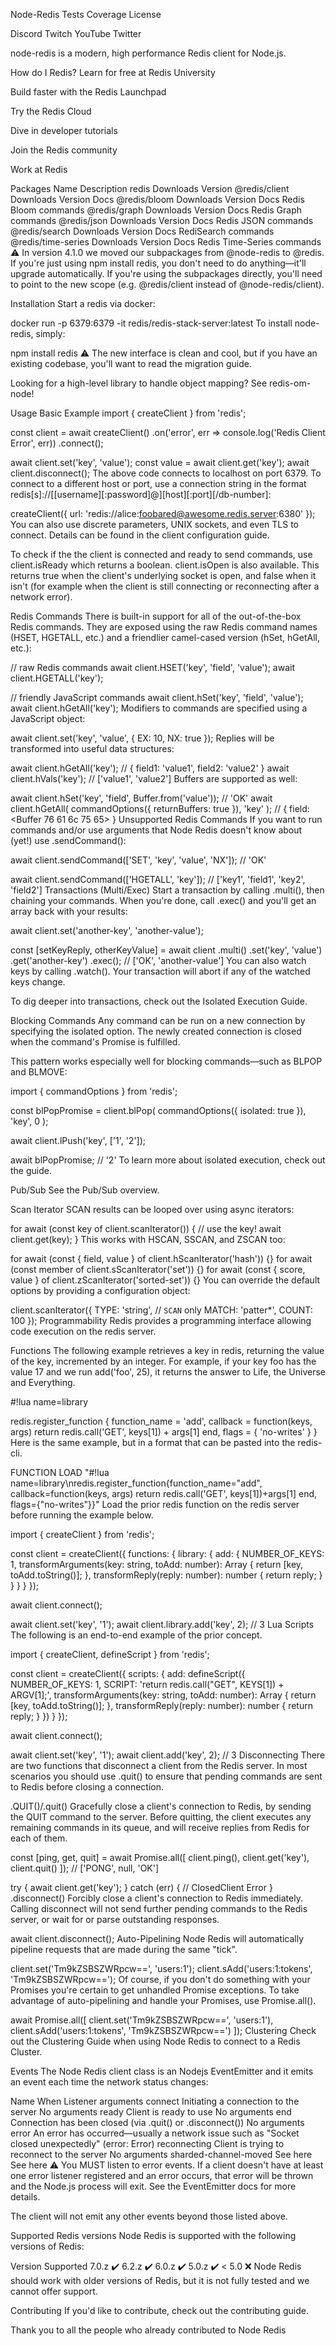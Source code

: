 Node-Redis
Tests Coverage License

Discord Twitch YouTube Twitter

node-redis is a modern, high performance Redis client for Node.js.

How do I Redis?
Learn for free at Redis University

Build faster with the Redis Launchpad

Try the Redis Cloud

Dive in developer tutorials

Join the Redis community

Work at Redis

Packages
Name	Description
redis	Downloads Version
@redis/client	Downloads Version Docs
@redis/bloom	Downloads Version Docs Redis Bloom commands
@redis/graph	Downloads Version Docs Redis Graph commands
@redis/json	Downloads Version Docs Redis JSON commands
@redis/search	Downloads Version Docs RediSearch commands
@redis/time-series	Downloads Version Docs Redis Time-Series commands
⚠️ In version 4.1.0 we moved our subpackages from @node-redis to @redis. If you're just using npm install redis, you don't need to do anything—it'll upgrade automatically. If you're using the subpackages directly, you'll need to point to the new scope (e.g. @redis/client instead of @node-redis/client).

Installation
Start a redis via docker:

docker run -p 6379:6379 -it redis/redis-stack-server:latest
To install node-redis, simply:

npm install redis
⚠️ The new interface is clean and cool, but if you have an existing codebase, you'll want to read the migration guide.

Looking for a high-level library to handle object mapping? See redis-om-node!

Usage
Basic Example
import { createClient } from 'redis';

const client = await createClient()
  .on('error', err => console.log('Redis Client Error', err))
  .connect();

await client.set('key', 'value');
const value = await client.get('key');
await client.disconnect();
The above code connects to localhost on port 6379. To connect to a different host or port, use a connection string in the format redis[s]://[[username][:password]@][host][:port][/db-number]:

createClient({
  url: 'redis://alice:foobared@awesome.redis.server:6380'
});
You can also use discrete parameters, UNIX sockets, and even TLS to connect. Details can be found in the client configuration guide.

To check if the the client is connected and ready to send commands, use client.isReady which returns a boolean. client.isOpen is also available. This returns true when the client's underlying socket is open, and false when it isn't (for example when the client is still connecting or reconnecting after a network error).

Redis Commands
There is built-in support for all of the out-of-the-box Redis commands. They are exposed using the raw Redis command names (HSET, HGETALL, etc.) and a friendlier camel-cased version (hSet, hGetAll, etc.):

// raw Redis commands
await client.HSET('key', 'field', 'value');
await client.HGETALL('key');

// friendly JavaScript commands
await client.hSet('key', 'field', 'value');
await client.hGetAll('key');
Modifiers to commands are specified using a JavaScript object:

await client.set('key', 'value', {
  EX: 10,
  NX: true
});
Replies will be transformed into useful data structures:

await client.hGetAll('key'); // { field1: 'value1', field2: 'value2' }
await client.hVals('key'); // ['value1', 'value2']
Buffers are supported as well:

await client.hSet('key', 'field', Buffer.from('value')); // 'OK'
await client.hGetAll(
  commandOptions({ returnBuffers: true }),
  'key'
); // { field: <Buffer 76 61 6c 75 65> }
Unsupported Redis Commands
If you want to run commands and/or use arguments that Node Redis doesn't know about (yet!) use .sendCommand():

await client.sendCommand(['SET', 'key', 'value', 'NX']); // 'OK'

await client.sendCommand(['HGETALL', 'key']); // ['key1', 'field1', 'key2', 'field2']
Transactions (Multi/Exec)
Start a transaction by calling .multi(), then chaining your commands. When you're done, call .exec() and you'll get an array back with your results:

await client.set('another-key', 'another-value');

const [setKeyReply, otherKeyValue] = await client
  .multi()
  .set('key', 'value')
  .get('another-key')
  .exec(); // ['OK', 'another-value']
You can also watch keys by calling .watch(). Your transaction will abort if any of the watched keys change.

To dig deeper into transactions, check out the Isolated Execution Guide.

Blocking Commands
Any command can be run on a new connection by specifying the isolated option. The newly created connection is closed when the command's Promise is fulfilled.

This pattern works especially well for blocking commands—such as BLPOP and BLMOVE:

import { commandOptions } from 'redis';

const blPopPromise = client.blPop(
  commandOptions({ isolated: true }),
  'key',
  0
);

await client.lPush('key', ['1', '2']);

await blPopPromise; // '2'
To learn more about isolated execution, check out the guide.

Pub/Sub
See the Pub/Sub overview.

Scan Iterator
SCAN results can be looped over using async iterators:

for await (const key of client.scanIterator()) {
  // use the key!
  await client.get(key);
}
This works with HSCAN, SSCAN, and ZSCAN too:

for await (const { field, value } of client.hScanIterator('hash')) {}
for await (const member of client.sScanIterator('set')) {}
for await (const { score, value } of client.zScanIterator('sorted-set')) {}
You can override the default options by providing a configuration object:

client.scanIterator({
  TYPE: 'string', // `SCAN` only
  MATCH: 'patter*',
  COUNT: 100
});
Programmability
Redis provides a programming interface allowing code execution on the redis server.

Functions
The following example retrieves a key in redis, returning the value of the key, incremented by an integer. For example, if your key foo has the value 17 and we run add('foo', 25), it returns the answer to Life, the Universe and Everything.

#!lua name=library

redis.register_function {
  function_name = 'add',
  callback = function(keys, args) return redis.call('GET', keys[1]) + args[1] end,
  flags = { 'no-writes' }
}
Here is the same example, but in a format that can be pasted into the redis-cli.

FUNCTION LOAD "#!lua name=library\nredis.register_function{function_name=\"add\", callback=function(keys, args) return redis.call('GET', keys[1])+args[1] end, flags={\"no-writes\"}}"
Load the prior redis function on the redis server before running the example below.

import { createClient } from 'redis';

const client = createClient({
  functions: {
    library: {
      add: {
        NUMBER_OF_KEYS: 1,
        transformArguments(key: string, toAdd: number): Array<string> {
          return [key, toAdd.toString()];
        },
        transformReply(reply: number): number {
          return reply;
        }
      }
    }
  }
});

await client.connect();

await client.set('key', '1');
await client.library.add('key', 2); // 3
Lua Scripts
The following is an end-to-end example of the prior concept.

import { createClient, defineScript } from 'redis';

const client = createClient({
  scripts: {
    add: defineScript({
      NUMBER_OF_KEYS: 1,
      SCRIPT:
        'return redis.call("GET", KEYS[1]) + ARGV[1];',
      transformArguments(key: string, toAdd: number): Array<string> {
        return [key, toAdd.toString()];
      },
      transformReply(reply: number): number {
        return reply;
      }
    })
  }
});

await client.connect();

await client.set('key', '1');
await client.add('key', 2); // 3
Disconnecting
There are two functions that disconnect a client from the Redis server. In most scenarios you should use .quit() to ensure that pending commands are sent to Redis before closing a connection.

.QUIT()/.quit()
Gracefully close a client's connection to Redis, by sending the QUIT command to the server. Before quitting, the client executes any remaining commands in its queue, and will receive replies from Redis for each of them.

const [ping, get, quit] = await Promise.all([
  client.ping(),
  client.get('key'),
  client.quit()
]); // ['PONG', null, 'OK']

try {
  await client.get('key');
} catch (err) {
  // ClosedClient Error
}
.disconnect()
Forcibly close a client's connection to Redis immediately. Calling disconnect will not send further pending commands to the Redis server, or wait for or parse outstanding responses.

await client.disconnect();
Auto-Pipelining
Node Redis will automatically pipeline requests that are made during the same "tick".

client.set('Tm9kZSBSZWRpcw==', 'users:1');
client.sAdd('users:1:tokens', 'Tm9kZSBSZWRpcw==');
Of course, if you don't do something with your Promises you're certain to get unhandled Promise exceptions. To take advantage of auto-pipelining and handle your Promises, use Promise.all().

await Promise.all([
  client.set('Tm9kZSBSZWRpcw==', 'users:1'),
  client.sAdd('users:1:tokens', 'Tm9kZSBSZWRpcw==')
]);
Clustering
Check out the Clustering Guide when using Node Redis to connect to a Redis Cluster.

Events
The Node Redis client class is an Nodejs EventEmitter and it emits an event each time the network status changes:

Name	When	Listener arguments
connect	Initiating a connection to the server	No arguments
ready	Client is ready to use	No arguments
end	Connection has been closed (via .quit() or .disconnect())	No arguments
error	An error has occurred—usually a network issue such as "Socket closed unexpectedly"	(error: Error)
reconnecting	Client is trying to reconnect to the server	No arguments
sharded-channel-moved	See here	See here
⚠️ You MUST listen to error events. If a client doesn't have at least one error listener registered and an error occurs, that error will be thrown and the Node.js process will exit. See the EventEmitter docs for more details.

The client will not emit any other events beyond those listed above.

Supported Redis versions
Node Redis is supported with the following versions of Redis:

Version	Supported
7.0.z	✔️
6.2.z	✔️
6.0.z	✔️
5.0.z	✔️
< 5.0	❌
Node Redis should work with older versions of Redis, but it is not fully tested and we cannot offer support.

Contributing
If you'd like to contribute, check out the contributing guide.

Thank you to all the people who already contributed to Node Redis
